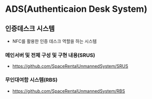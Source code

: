 # ADS(Authenticaion Desk System)

## 인증데스크 시스템
* NFC를 활용한 인증 데스크 역할을 하는 시스템

### 메인서버 및 전체 구성 및 구현 내용(SRUS)
* https://github.com/SpaceRentalUnmannedSystem/SRUS
### 무인대여함 시스템(RBS)
* https://github.com/SpaceRentalUnmannedSystem/RBS
